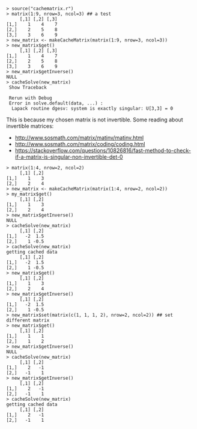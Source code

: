 ```
> source("cachematrix.r")
> matrix(1:9, nrow=3, ncol=3) ## a test
     [,1] [,2] [,3]
[1,]    1    4    7
[2,]    2    5    8
[3,]    3    6    9
> new_matrix <- makeCacheMatrix(matrix(1:9, nrow=3, ncol=3))
> new_matrix$get()
     [,1] [,2] [,3]
[1,]    1    4    7
[2,]    2    5    8
[3,]    3    6    9
> new_matrix$getInverse()
NULL
> cacheSolve(new_matrix)
 Show Traceback

 Rerun with Debug
 Error in solve.default(data, ...) :
  Lapack routine dgesv: system is exactly singular: U[3,3] = 0
```

This is because my chosen matrix is not invertible.
Some reading about invertible matrices:
- http://www.sosmath.com/matrix/matinv/matinv.html
- http://www.sosmath.com/matrix/coding/coding.html
- https://stackoverflow.com/questions/10826816/fast-method-to-check-if-a-matrix-is-singular-non-invertible-det-0

```
> matrix(1:4, nrow=2, ncol=2)
     [,1] [,2]
[1,]    1    3
[2,]    2    4
> new_matrix <- makeCacheMatrix(matrix(1:4, nrow=2, ncol=2))
> my_matrix$get()
     [,1] [,2]
[1,]    1    3
[2,]    2    4
> new_matrix$getInverse()
NULL
> cacheSolve(new_matrix)
     [,1] [,2]
[1,]   -2  1.5
[2,]    1 -0.5
> cacheSolve(new_matrix)
getting cached data
     [,1] [,2]
[1,]   -2  1.5
[2,]    1 -0.5
> new_matrix$get()
     [,1] [,2]
[1,]    1    3
[2,]    2    4
> new_matrix$getInverse()
     [,1] [,2]
[1,]   -2  1.5
[2,]    1 -0.5
> new_matrix$set(matrix(c(1, 1, 1, 2), nrow=2, ncol=2)) ## set different matrix
> new_matrix$get()
     [,1] [,2]
[1,]    1    1
[2,]    1    2
> new_matrix$getInverse()
NULL
> cacheSolve(new_matrix)
     [,1] [,2]
[1,]    2   -1
[2,]   -1    1
> new_matrix$getInverse()
     [,1] [,2]
[1,]    2   -1
[2,]   -1    1
> cacheSolve(new_matrix)
getting cached data
     [,1] [,2]
[1,]    2   -1
[2,]   -1    1
```

